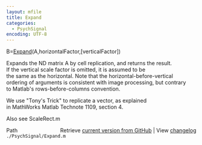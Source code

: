 ```yaml
---
layout: mfile
title: Expand
categories:
  - PsychSignal
encoding: UTF-8
---
```


B=[Expand](/docs/Expand)(A,horizontalFactor,[verticalFactor])  

Expands the ND matrix A by cell replication, and returns the result.  
If the vertical scale factor is omitted, it is assumed to be  
the same as the horizontal. Note that the horizontal-before-vertical  
ordering of arguments is consistent with image processing, but contrary  
to Matlab's rows-before-columns convention.  

We use "Tony's Trick" to replicate a vector, as explained  
in MathWorks Matlab Technote 1109, section 4.  

Also see ScaleRect.m  


<div class="code_header" style="text-align:right;">
  <span style="float:left;">Path&nbsp;&nbsp;</span> <span class="counter">Retrieve <a href=
  "https://raw.github.com/Psychtoolbox-3/Psychtoolbox-3/beta/./PsychSignal/Expand.m">current version from GitHub</a> | View <a href=
  "https://github.com/Psychtoolbox-3/Psychtoolbox-3/commits/beta/./PsychSignal/Expand.m">changelog</a></span>
</div>
<div class="code">
  <code>./PsychSignal/Expand.m</code>
</div>
